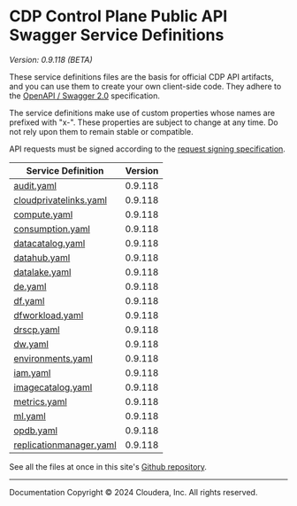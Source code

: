 # CDP Control Plane Public API Swagger Service Definitions

*Version: 0.9.118 (BETA)*

These service definitions files are the basis for official CDP API artifacts,
and you can use them to create your own client-side code. They adhere to the
[OpenAPI / Swagger 2.0](https://swagger.io/specification/v2/) specification.

The service definitions make use of custom properties whose names are prefixed
with "x-". These properties are subject to change at any time. Do not rely upon
them to remain stable or compatible.

API requests must be signed according to the
[request signing specification](request_signing.md).

| Service Definition | Version |
| --- | --- |
| [audit.yaml](./audit.yaml) | 0.9.118 |
| [cloudprivatelinks.yaml](./cloudprivatelinks.yaml) | 0.9.118 |
| [compute.yaml](./compute.yaml) | 0.9.118 |
| [consumption.yaml](./consumption.yaml) | 0.9.118 |
| [datacatalog.yaml](./datacatalog.yaml) | 0.9.118 |
| [datahub.yaml](./datahub.yaml) | 0.9.118 |
| [datalake.yaml](./datalake.yaml) | 0.9.118 |
| [de.yaml](./de.yaml) | 0.9.118 |
| [df.yaml](./df.yaml) | 0.9.118 |
| [dfworkload.yaml](./dfworkload.yaml) | 0.9.118 |
| [drscp.yaml](./drscp.yaml) | 0.9.118 |
| [dw.yaml](./dw.yaml) | 0.9.118 |
| [environments.yaml](./environments.yaml) | 0.9.118 |
| [iam.yaml](./iam.yaml) | 0.9.118 |
| [imagecatalog.yaml](./imagecatalog.yaml) | 0.9.118 |
| [metrics.yaml](./metrics.yaml) | 0.9.118 |
| [ml.yaml](./ml.yaml) | 0.9.118 |
| [opdb.yaml](./opdb.yaml) | 0.9.118 |
| [replicationmanager.yaml](./replicationmanager.yaml) | 0.9.118 |

See all the files at once in this site's
[Github repository](https://github.com/cloudera/cdp-dev-docs/tree/master/api-docs/swagger).

----

Documentation Copyright © 2024 Cloudera, Inc. All rights reserved.

